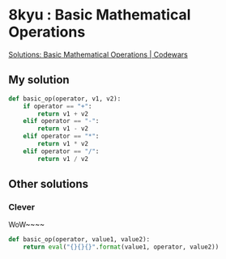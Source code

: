 # 8kyu : Basic Mathematical Operations

[Solutions: Basic Mathematical Operations | Codewars](https://www.codewars.com/kata/57356c55867b9b7a60000bd7/solutions/python)

## My solution

```python
def basic_op(operator, v1, v2):
    if operator == "+":
        return v1 + v2
    elif operator == "-":
        return v1 - v2
    elif operator == "*":
        return v1 * v2
    elif operator == "/":
        return v1 / v2
```


## Other solutions

### Clever

WoW~~~~

```python
def basic_op(operator, value1, value2):
    return eval("{}{}{}".format(value1, operator, value2))
```
